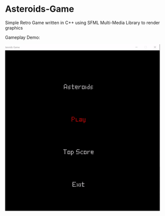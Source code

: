 # Asteroids-Game
Simple Retro Game written in C++ using SFML Multi-Media Library to render graphics


Gameplay Demo:

![Alt Text](gifs/game_play_gif.gif)
